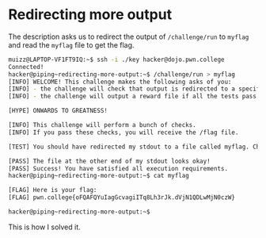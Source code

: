 # Redirecting more output

The description asks us to redirect the output of `/challenge/run` to `myflag` and read the `myflag` file to get the flag.

```bash
muizz@LAPTOP-VF1FT9IQ:~$ ssh -i ./key hacker@dojo.pwn.college
Connected!
hacker@piping~redirecting-more-output:~$ /challenge/run > myflag
[INFO] WELCOME! This challenge makes the following asks of you:
[INFO] - the challenge will check that output is redirected to a specific file path : myflag
[INFO] - the challenge will output a reward file if all the tests pass : /flag

[HYPE] ONWARDS TO GREATNESS!

[INFO] This challenge will perform a bunch of checks.
[INFO] If you pass these checks, you will receive the /flag file.

[TEST] You should have redirected my stdout to a file called myflag. Checking...

[PASS] The file at the other end of my stdout looks okay!
[PASS] Success! You have satisfied all execution requirements.
hacker@piping~redirecting-more-output:~$ cat myflag

[FLAG] Here is your flag:
[FLAG] pwn.college{oFQAFQYuIagGcvagiITq8Lh3rJk.dVjN1QDLwMjN0czW}

hacker@piping~redirecting-more-output:~$
```

This is how I solved it.
